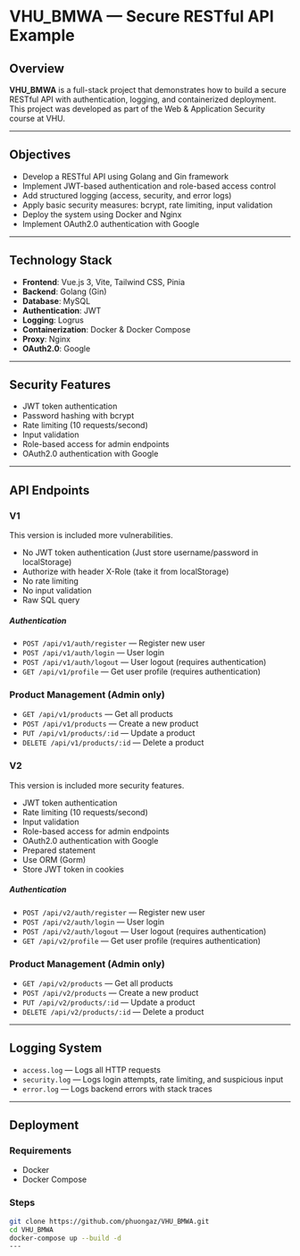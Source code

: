 # VHU_BMWA — Secure RESTful API Example

## Overview

**VHU_BMWA** is a full-stack project that demonstrates how to build a secure RESTful API with authentication, logging, and containerized deployment. This project was developed as part of the Web & Application Security course at VHU.

---

## Objectives

- Develop a RESTful API using Golang and Gin framework
- Implement JWT-based authentication and role-based access control
- Add structured logging (access, security, and error logs)
- Apply basic security measures: bcrypt, rate limiting, input validation
- Deploy the system using Docker and Nginx
- Implement OAuth2.0 authentication with Google
---

## Technology Stack
- **Frontend**: Vue.js 3, Vite, Tailwind CSS, Pinia
- **Backend**: Golang (Gin)
- **Database**: MySQL
- **Authentication**: JWT
- **Logging**: Logrus
- **Containerization**: Docker & Docker Compose
- **Proxy**: Nginx
- **OAuth2.0**: Google
---

## Security Features

- JWT token authentication
- Password hashing with bcrypt
- Rate limiting (10 requests/second)
- Input validation
- Role-based access for admin endpoints
- OAuth2.0 authentication with Google
---

## API Endpoints

### V1
This version is included more vulnerabilities.
- No JWT token authentication (Just store username/password in localStorage)
- Authorize with header X-Role (take it from localStorage)
- No rate limiting
- No input validation
- Raw SQL query

##### Authentication

- `POST /api/v1/auth/register` — Register new user  
- `POST /api/v1/auth/login` — User login
- `POST /api/v1/auth/logout` — User logout (requires authentication)
- `GET /api/v1/profile` — Get user profile (requires authentication)

### Product Management (Admin only)
- `GET /api/v1/products` — Get all products  
- `POST /api/v1/products` — Create a new product  
- `PUT /api/v1/products/:id` — Update a product  
- `DELETE /api/v1/products/:id` — Delete a product  

### V2
This version is included more security features.
- JWT token authentication
- Rate limiting (10 requests/second)
- Input validation
- Role-based access for admin endpoints
- OAuth2.0 authentication with Google
- Prepared statement
- Use ORM (Gorm)
- Store JWT token in cookies

##### Authentication

- `POST /api/v2/auth/register` — Register new user  
- `POST /api/v2/auth/login` — User login
- `POST /api/v2/auth/logout` — User logout (requires authentication)
- `GET /api/v2/profile` — Get user profile (requires authentication)

### Product Management (Admin only)
- `GET /api/v2/products` — Get all products  
- `POST /api/v2/products` — Create a new product  
- `PUT /api/v2/products/:id` — Update a product  
- `DELETE /api/v2/products/:id` — Delete a product  
---

## Logging System

- `access.log` — Logs all HTTP requests  
- `security.log` — Logs login attempts, rate limiting, and suspicious input  
- `error.log` — Logs backend errors with stack traces  

---
## Deployment

### Requirements

- Docker  
- Docker Compose

### Steps

```bash
git clone https://github.com/phuongaz/VHU_BMWA.git
cd VHU_BMWA
docker-compose up --build -d
---
```
